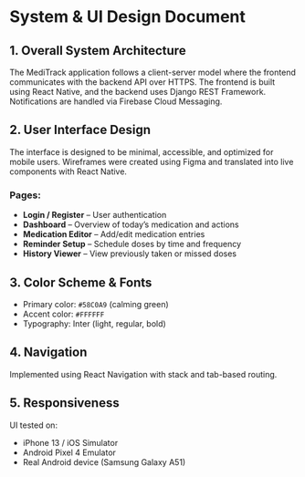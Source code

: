 # System & UI Design Document

## 1. Overall System Architecture

The MediTrack application follows a client-server model where the frontend communicates with the backend API over HTTPS. The frontend is built using React Native, and the backend uses Django REST Framework. Notifications are handled via Firebase Cloud Messaging.

## 2. User Interface Design

The interface is designed to be minimal, accessible, and optimized for mobile users. Wireframes were created using Figma and translated into live components with React Native.

### Pages:

- **Login / Register** – User authentication  
- **Dashboard** – Overview of today’s medication and actions  
- **Medication Editor** – Add/edit medication entries  
- **Reminder Setup** – Schedule doses by time and frequency  
- **History Viewer** – View previously taken or missed doses

## 3. Color Scheme & Fonts

- Primary color: `#58C0A9` (calming green)
- Accent color: `#FFFFFF`
- Typography: Inter (light, regular, bold)

## 4. Navigation

Implemented using React Navigation with stack and tab-based routing.

## 5. Responsiveness

UI tested on:
- iPhone 13 / iOS Simulator
- Android Pixel 4 Emulator
- Real Android device (Samsung Galaxy A51)
